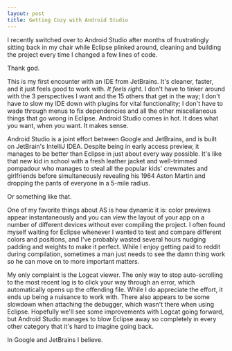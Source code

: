 ```yaml
---
layout: post
title: Getting Cozy with Android Studio
---
```


I recently switched over to Android Studio after months of frustratingly sitting back in my chair while Eclipse plinked around, cleaning and building the project every time I changed a few lines of code.


Thank god.


This is my first encounter with an IDE from JetBrains. It&apos;s cleaner, faster, and it just feels good to work with. *It feels right.* I don't have to tinker around with the 3 perspectives I want and the 15 others that get in the way; I don't have to slow my IDE down with plugins for vital functionality; I don't have to wade through menus to fix dependencies and all the other miscellaneous things that go wrong in Eclipse. Android Studio comes in hot. It does what you want, when you want. It makes sense.


Android Studio is a joint effort between Google and JetBrains, and is built on JetBrain's IntelliJ IDEA. Despite being in early access preview, it manages to be better than Eclipse in just about every way possible. It's like that new kid in school with a fresh leather jacket and well-trimmed pompadour who manages to steal all the popular kids' crewmates and girlfriends before simultaneously revealing his 1964 Aston Martin and dropping the pants of everyone in a 5-mile radius.


Or something like that.


One of my favorite things about AS is how dynamic it is&colon; color previews appear instantaneously and you can view the layout of your app on a number of different devices without ever compiling the project. I often found myself waiting for Eclipse whenever I wanted to test and compare different colors and positions, and I've probably wasted several hours nudging padding and weights to make it perfect. While I enjoy getting paid to reddit during compilation, sometimes a man just needs to see the damn thing work so he can move on to more important matters.


My only complaint is the Logcat viewer. The only way to stop auto-scrolling to the most recent log is to click your way through an error, which automatically opens up the offending file. While I do appreciate the effort, it ends up being a nuisance to work with. There also appears to be some slowdown when attaching the debugger, which wasn't there when using Eclipse. Hopefully we'll see some improvements with Logcat going forward, but Android Studio manages to blow Eclipse away so completely in every other category that it's hard to imagine going back.


In Google and JetBrains I believe.